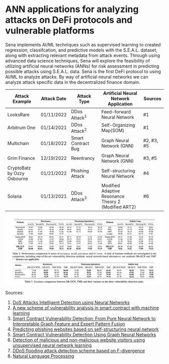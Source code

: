 # ANN applications for analyzing attacks on DeFi protocols and vulnerable platforms

Sena implements AI/ML techniques such as supervised learning to created regression, classifcation, and predictive models with the S.E.A.L. dataset, along with extracting relevant metadata from attack events. Through using advanced data science techniques, Sena will explore the feasibility of utilizing artificial neural networks (ANNs) for risk assessment in predicting possible attacks using S.E.A.L. data. Sena is the first DeFi protocol to using AI/ML to analyze attacks. By way of artificial neural networks we can analyze attack specific data in the decentralized finance domain.

|Attack Example | Attack Date | Attack Type  | Artificial Neural Network Application | Sources |  
|-----------| -------- | ------------- | -------------- | ----------- |
| LooksRare| 01/11/2022 |  DDos Attack<sup>1</sup>  | Feed-forward Neural Network   | #1 |
| Arbitrum One | 01/14/2021 |  DDos Attack<sup>2</sup> | Self-Organizing Map(SOM) | #1 |
| Multichain | 01/18/2022 | Smart Contract Bug  | Graph Neural Network (GNN)  | #2, #3, #5  |
| Grim Finance | 12/19/2022 | Reentrancy | Graph Neural Network (GNN) |#3, #5 |
| CryptoBatz by Ozzy Osbourne | 01/21/2022 | Phishing Attack | Self-structuring Neural Network | #4 |
| Solana | 01/13/2021|  DDos Attack<sup>3</sup>   | Modified Adaptive Resonance Theory 2 (Modified ART2) | #6 |


<!-- image -->
<p style="text-align:center;">
  <img src="attacks-transformers.png" alt="tensor flow" width="800" class="center" style="margin-right: 5px;"/>
</p>


Sources:
1. [DoS Attacks Intelligent Detection using Neural Networks](https://reader.elsevier.com/reader/sd/pii/S1319157806800029?token=2EF11E26C870D27055A3E24E1E9E5FA0BBE72443A8FAB2CAC51BA87B480D569CF612869DB9F56B18D546E3FC4AAAE771&originRegion=us-east-1&originCreation=20220128064013)
2. [A new scheme of vulnerability analysis in smart contract with machine learning](https://link.springer.com/article/10.1007/s11276-020-02379-z)
3. [Smart Contract Vulnerability Detection: From Pure Neural Network to Interpretable Graph Feature and Expert Pattern Fusion](https://arxiv.org/abs/2106.09282)
4. [Predicting phishing websites based on self-structuring neural network](https://link.springer.com/article/10.1007/s00521-013-1490-z)
5. [Smart Contract Vulnerability Detection Using Graph Neural Networks](https://www.ijcai.org/Proceedings/2020/0454.pdf)
6. [Detection of malicious and non-malicious website visitors using unsupervised neural network learning](https://www.sciencedirect.com/science/article/abs/pii/S1568494612003778)
7. [DDoS flooding attack detection scheme based on F-divergence](https://www.sciencedirect.com/science/article/abs/pii/S0140366412001156)
8. [Natural Language Processing](https://strathprints.strath.ac.uk/2611/1/strathprints002611.pdf)
